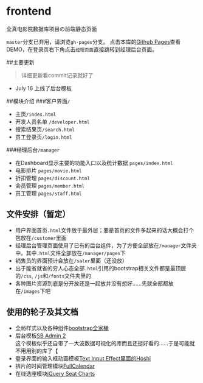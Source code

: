 # frontend
全真电影院数据库项目の前端静态页面

`master`分支已弃用，请浏览`gh-pages`分支。
点击本库的[Github Pages](https://quanzhencinema.github.io/frontend/)查看DEMO，在登录页右下角点击`经理页面`直接跳转到经理后台页面。

##主要更新
> 详细更新看commit记录就好了

+ July 16 上线了后台模板

##模块介绍
###客户界面`/`
+ 主页`/index.html`
+ 开发人员名单 `/developer.html`
+ 搜索结果页`/search.html`
+ 员工登录页`/login.html`

###经理后台`/manager`
+ 在Dashboard显示主要的功能入口以及统计数据 `pages/index.html`
+ 电影排片      `pages/movie.html`
+ 折扣管理      `pages/discount.html`
+ 会员管理      `pages/member.html`
+ 员工管理      `pages/staff.html`

## 文件安排（暂定）
+ 用户界面首页`.html`文件放于最外层；要是首页的文件多起来的话大概会打个包放在`/customer`里面
+ 经理后台管理页面使用了已有的后台组件，为了方便全部放在`/manager`文件夹中。其中`.html`文件全部放在`/manager/pages`下
+ 销售员的界面预计会放在`/saler`里面（还没放）
+ 出于能省就省的穷人心态全部`.html`引用的bootstrap相关文件都是最顶层的`/css`, `/js`和`/fonts`文件夹里的
+ 各种图片资源到底是分开放还是一起放并没有想好……先就全部都放在`/images`下吧

## 使用的轮子及其文档
+ 全局样式以及各种组件[bootstrap全家桶](http://www.bootcss.com/)
+ 后台模板[SB Admin 2](http://startbootstrap.com/template-overviews/sb-admin-2/)  
  这个模板似乎还自带了一大波数据可视化的库而且还挺好看的……于是可能就不用用别的库了【
+ 登录界面的输入框动画模板[Text Input Effect里面的Hoshi](http://tympanus.net/codrops/2015/01/08/inspiration-text-input-effects/)
+ 排片的时间管理模块[FullCalendar](http://fullcalendar.io/)
+ 在线选座模块[jQuery Seat Charts](https://github.com/mateuszmarkowski/jQuery-Seat-Charts)